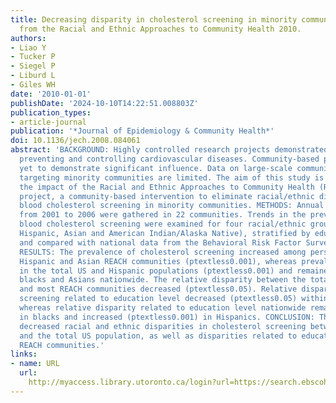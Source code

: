 ```yaml
---
title: Decreasing disparity in cholesterol screening in minority communities -- findings
  from the Racial and Ethnic Approaches to Community Health 2010.
authors:
- Liao Y
- Tucker P
- Siegel P
- Liburd L
- Giles WH
date: '2010-01-01'
publishDate: '2024-10-10T14:22:51.008803Z'
publication_types:
- article-journal
publication: '*Journal of Epidemiology & Community Health*'
doi: 10.1136/jech.2008.084061
abstract: 'BACKGROUND: Highly controlled research projects demonstrated success in
  preventing and controlling cardiovascular diseases. Community-based programs have
  yet to demonstrate significant influence. Data on large-scale community-level interventions
  targeting minority communities are limited. The aim of this study is to measure
  the impact of the Racial and Ethnic Approaches to Community Health (REACH 2010)
  project, a community-based intervention to eliminate racial/ethnic disparities in
  blood cholesterol screening in minority communities. METHODS: Annual survey data
  from 2001 to 2006 were gathered in 22 communities. Trends in the prevalence of age-standardised
  blood cholesterol screening were examined for four racial/ethnic groups (black,
  Hispanic, Asian and American Indian/Alaska Native), stratified by education level,
  and compared with national data from the Behavioral Risk Factor Surveillance System.
  RESULTS: The prevalence of cholesterol screening increased among persons in black,
  Hispanic and Asian REACH communities (ptextless0.001), whereas prevalence decreased
  in the total US and Hispanic populations (ptextless0.001) and remained similar among
  blacks and Asians nationwide. The relative disparity between the total US population
  and most REACH communities decreased (ptextless0.05). Relative disparity in cholesterol
  screening related to education level decreased (ptextless0.05) within REACH communities,
  whereas relative disparity related to education level nationwide remained similar
  in blacks and increased (ptextless0.001) in Hispanics. CONCLUSION: The REACH project
  decreased racial and ethnic disparities in cholesterol screening between REACH communities
  and the total US population, as well as disparities related to education level within
  REACH communities.'
links:
- name: URL
  url: 
    http://myaccess.library.utoronto.ca/login?url=https://search.ebscohost.com/login.aspx?direct=true&db=cin20&AN=105184867&site=ehost-live
---
```

